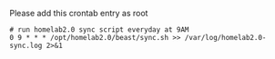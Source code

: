 Please add this crontab entry as root

```shell
# run homelab2.0 sync script everyday at 9AM
0 9 * * * /opt/homelab2.0/beast/sync.sh >> /var/log/homelab2.0-sync.log 2>&1
```
